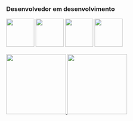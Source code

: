 ### Desenvolvedor em desenvolvimento
<div style="display: inline_block">
<img src="https://cdn.jsdelivr.net/gh/devicons/devicon/icons/html5/html5-original-wordmark.svg" width="75px"/>
<img src="https://cdn.jsdelivr.net/gh/devicons/devicon/icons/css3/css3-original-wordmark.svg" width="75px"/>
<img src="https://cdn.jsdelivr.net/gh/devicons/devicon/icons/javascript/javascript-original.svg" width="75px"/>
<img src="https://cdn.jsdelivr.net/gh/devicons/devicon/icons/c/c-plain.svg" width="75px"/>
</div> 
<br>
<div>
<a href="https://github.com/sobreirav">
<img height="160em" src="https://github-readme-stats.vercel.app/api/top-langs/?username=SobreiraV&layout=compact&langs_count=7&theme=chartreuse-dark"/>
<img height="160em" src="https://github-readme-stats.vercel.app/api?username=SobreiraV&show_icons=true&theme=chartreuse-dark&include_all_commits=true&count_private=true"/>
</div>
<br>
  
<!--
**SobreiraV/sobreirav** is a ✨ _special_ ✨ repository because its `README.md` (this file) appears on your GitHub profile.

Here are some ideas to get you started:

- 🔭 I’m currently working on ...
- 🌱 I’m currently learning ...
- 👯 I’m looking to collaborate on ...
- 🤔 I’m looking for help with ...
- 💬 Ask me about ...
- 📫 How to reach me: ...
- 😄 Pronouns: ...
- ⚡ Fun fact: ...
-->
